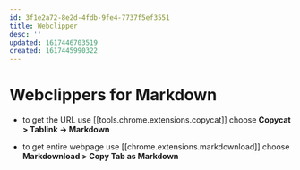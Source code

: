 ```yaml
---
id: 3f1e2a72-8e2d-4fdb-9fe4-7737f5ef3551
title: Webclipper
desc: ''
updated: 1617446703519
created: 1617445990322
---
```

# Webclippers for Markdown

- to get the URL use [[tools.chrome.extensions.copycat]]
  choose **Copycat > Tablink -> Markdown**

- to get entire webpage use [[chrome.extensions.markdownload]]
  choose **Markdownload > Copy Tab as Markdown**

